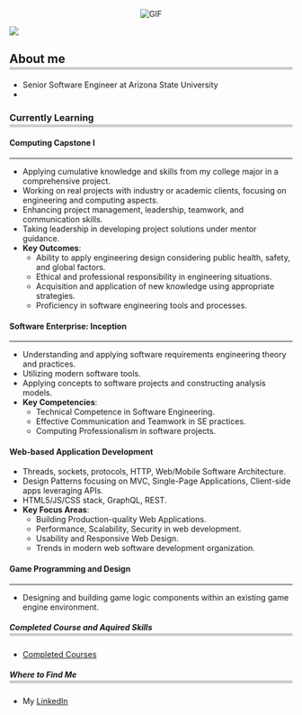 <p align="center">
  <img src="https://media.giphy.com/media/ko7twHhomhk8E/giphy.gif" alt="GIF">
</p>


![](https://komarev.com/ghpvc/?username=bstuva&color=green&label=Visitors&style=flat-square)

<h2 style="border-bottom: 5px solid #ccc; padding-bottom: 2px;">About me</h2>

* Senior Software Engineer at Arizona State University
* 

<h3 style="border-bottom: 5px solid #ccc; padding-bottom: 2px;">Currently Learning</h3>

#### Computing Capstone I
-----------------------------
- Applying cumulative knowledge and skills from my college major in a comprehensive project. 
- Working on real projects with industry or academic clients, focusing on engineering and computing aspects.
- Enhancing project management, leadership, teamwork, and communication skills.
- Taking leadership in developing project solutions under mentor guidance.
- **Key Outcomes**:
  - Ability to apply engineering design considering public health, safety, and global factors.
  - Ethical and professional responsibility in engineering situations.
  - Acquisition and application of new knowledge using appropriate strategies.
  - Proficiency in software engineering tools and processes.

#### Software Enterprise: Inception
------------------------------------
- Understanding and applying software requirements engineering theory and practices.
- Utilizing modern software tools.
- Applying concepts to software projects and constructing analysis models.
- **Key Competencies**:
  - Technical Competence in Software Engineering.
  - Effective Communication and Teamwork in SE practices.
  - Computing Professionalism in software projects.

#### Web-based Application Development

- Threads, sockets, protocols, HTTP, Web/Mobile Software Architecture.
- Design Patterns focusing on MVC, Single-Page Applications, Client-side apps leveraging APIs.
- HTML5/JS/CSS stack, GraphQL, REST.
- **Key Focus Areas**:
  - Building Production-quality Web Applications.
  - Performance, Scalability, Security in web development.
  - Usability and Responsive Web Design.
  - Trends in modern web software development organization.

#### Game Programming and Design
---------------------------------
- Designing and building game logic components within an existing game engine environment.

<h5 style="border-bottom: 5px solid #ccc; padding-bottom: 2px;">Completed Course and Aquired Skills</h5>

- [Completed Courses](/PastCourses.md)


<h5 style="border-bottom: 5px solid #ccc; padding-bottom: 2px;">Where to Find Me</h5>

* My [LinkedIn](https://www.linkedin.com/in/brayden-stuva/)
